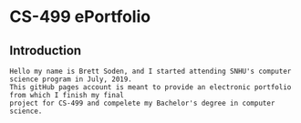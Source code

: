 # **CS-499 ePortfolio**



## **Introduction**
    Hello my name is Brett Soden, and I started attending SNHU's computer science program in July, 2019.  
    This gitHub pages account is meant to provide an electronic portfolio from which I finish my final 
    project for CS-499 and compelete my Bachelor's degree in computer science.  


